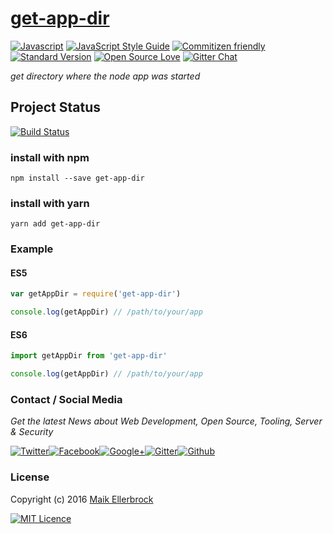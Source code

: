 # [get-app-dir](https://www.npmjs.com/package/get-app-dir)

[![Javascript](https://badges.frapsoft.com/javascript/code/javascript.svg?v=100)](https://github.com/ellerbrock/javascript-badges/) [![JavaScript Style Guide](https://img.shields.io/badge/code%20style-standard-brightgreen.svg)](https://github.com/ellerbrock/javascript-badges/) [![Commitizen friendly](https://img.shields.io/badge/commitizen-friendly-brightgreen.svg)](http://commitizen.github.io/cz-cli/) [![Standard Version](https://img.shields.io/badge/release-standard%20version-brightgreen.svg)](https://github.com/conventional-changelog/standard-version) [![Open Source Love](https://badges.frapsoft.com/os/v1/open-source.svg?v=102)](https://github.com/ellerbrock/open-source-badges/) [![Gitter Chat](https://badges.gitter.im/frapsoft/frapsoft.svg)](https://gitter.im/frapsoft/frapsoft/)

_get directory where the node app was started_

## Project Status

[![Build Status](https://travis-ci.org/ellerbrock/get-app-dir.svg?branch=master)](https://travis-ci.org/ellerbrock/get-app-dir) 

### install with npm

`npm install --save get-app-dir`

### install with yarn

`yarn add get-app-dir`

### Example

#### ES5

```javascript
var getAppDir = require('get-app-dir')

console.log(getAppDir) // /path/to/your/app
```

#### ES6

```javascript
import getAppDir from 'get-app-dir'

console.log(getAppDir) // /path/to/your/app
```

### Contact / Social Media

_Get the latest News about Web Development, Open Source, Tooling, Server & Security_

[![Twitter](https://github.frapsoft.com/social/twitter.png)](https://twitter.com/frapsoft/)[![Facebook](https://github.frapsoft.com/social/facebook.png)](https://www.facebook.com/frapsoft/)[![Google+](https://github.frapsoft.com/social/google-plus.png)](https://plus.google.com/116540931335841862774)[![Gitter](https://github.frapsoft.com/social/gitter.png)](https://gitter.im/frapsoft/frapsoft/)[![Github](https://github.frapsoft.com/social/github.png)](https://github.com/ellerbrock/)

### License

Copyright (c) 2016 [Maik Ellerbrock](https://github.com/ellerbrock/)

[![MIT Licence](https://badges.frapsoft.com/os/mit/mit-125x28.png?v=102)](https://opensource.org/licenses/mit-license.php)
